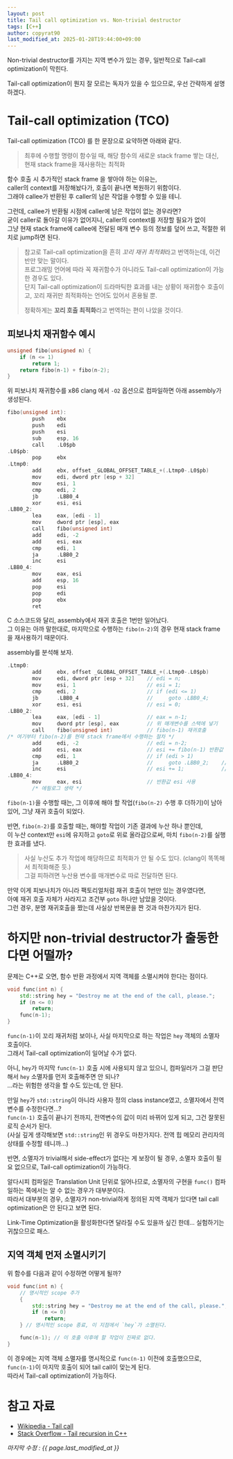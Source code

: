 ```yaml
---
layout: post
title: Tail call optimization vs. Non-trivial destructor
tags: [C++]
author: copyrat90
last_modified_at: 2025-01-28T19:44:00+09:00
---
```


Non-trivial destructor를 가지는 지역 변수가 있는 경우, 일반적으로 Tail-call optimization이 막힌다.

Tail-call optimization이 뭔지 잘 모르는 독자가 있을 수 있으므로, 우선 간략하게 설명하겠다.


# Tail-call optimization (TCO)

Tail-call optimization (TCO) 를 한 문장으로 요약하면 아래와 같다.

> 최후에 수행할 명령이 함수일 때, 해당 함수의 새로운 stack frame 쌓는 대신, 현재 stack frame을 재사용하는 최적화

함수 호출 시 추가적인 stack frame 을 쌓아야 하는 이유는,\
caller의 context를 저장해놨다가, 호출이 끝나면 복원하기 위함이다.\
그래야 callee가 반환된 후 caller의 남은 작업을 수행할 수 있을 테니.

그런데, callee가 반환될 시점에 caller에 남은 작업이 없는 경우라면?\
굳이 caller로 돌아갈 이유가 없어지니, caller의 context를 저장할 필요가 없이\
그냥 현재 stack frame에 callee에 전달된 매개 변수 등의 정보를 덮어 쓰고, 적절한 위치로 jump하면 된다.

> 참고로 Tail-call optimization을 흔히 *꼬리 재귀 최적화*라고 번역하는데, 이건 반만 맞는 말이다.\
> 프로그래밍 언어에 따라 꼭 재귀함수가 아니라도 Tail-call optimization이 가능한 경우도 있다.\
> 단지 Tail-call optimization이 드라마틱한 효과를 내는 상황이 재귀함수 호출이고, 꼬리 재귀만 최적화하는 언어도 있어서 혼용될 뿐.
> 
> 정확하게는 **꼬리 호출 최적화**라고 번역하는 편이 나았을 것이다.


## 피보나치 재귀함수 예시

```c
unsigned fibo(unsigned n) {
    if (n <= 1)
        return 1;
    return fibo(n-1) + fibo(n-2);
}
```

위 피보나치 재귀함수를 x86 clang 에서 `-O2` 옵션으로 컴파일하면 아래 assembly가 생성된다.

```c
fibo(unsigned int):
        push    ebx
        push    edi
        push    esi
        sub     esp, 16
        call    .L0$pb
.L0$pb:
        pop     ebx
.Ltmp0:
        add     ebx, offset _GLOBAL_OFFSET_TABLE_+(.Ltmp0-.L0$pb)
        mov     edi, dword ptr [esp + 32]
        mov     esi, 1
        cmp     edi, 2
        jb      .LBB0_4
        xor     esi, esi
.LBB0_2:
        lea     eax, [edi - 1]
        mov     dword ptr [esp], eax
        call    fibo(unsigned int)
        add     edi, -2
        add     esi, eax
        cmp     edi, 1
        ja      .LBB0_2
        inc     esi
.LBB0_4:
        mov     eax, esi
        add     esp, 16
        pop     esi
        pop     edi
        pop     ebx
        ret
```

C 소스코드와 달리, assembly에서 재귀 호출은 1번만 일어났다.\
그 이유는 아까 말한대로, 마지막으로 수행하는 `fibo(n-2)`의 경우 현재 stack frame을 재사용하기 때문이다.

assembly를 분석해 보자.

```c
.Ltmp0:
        add     ebx, offset _GLOBAL_OFFSET_TABLE_+(.Ltmp0-.L0$pb)
        mov     edi, dword ptr [esp + 32]    // edi = n;
        mov     esi, 1                       // esi = 1;
        cmp     edi, 2                       // if (edi <= 1)
        jb      .LBB0_4                      //     goto .LBB0_4;
        xor     esi, esi                     // esi = 0;
.LBB0_2:
        lea     eax, [edi - 1]               // eax = n-1;
        mov     dword ptr [esp], eax         // 위 매개변수를 스택에 넣기
        call    fibo(unsigned int)           // fibo(n-1) 재귀호출
/* 여기부터 fibo(n-2)를 현재 stack frame에서 수행하는 절차 */
        add     edi, -2                      // edi = n-2;
        add     esi, eax                     // esi += fibo(n-1) 반환값
        cmp     edi, 1                       // if (edi > 1)
        ja      .LBB0_2                      //     goto .LBB0_2;    // fibo(n-2) 효과를 얻게 됨
        inc     esi                          // esi += 1;            // fibo(edi)가 1 반환하는 경우
.LBB0_4:
        mov     eax, esi                     // 반환값 esi 사용
        /* 에필로그 생략 */
```

`fibo(n-1)`을 수행할 때는, 그 이후에 해야 할 작업(`fibo(n-2)` 수행 후 더하기)이 남아있어, 그냥 재귀 호출이 되었다.

반면, `fibo(n-2)`를 호출할 때는, 해야할 작업이 기존 결과에 누산 하나 뿐인데,\
이 누산 context만 `esi`에 유지하고 `goto`로 위로 올라감으로써, 마치 `fibo(n-2)`를 실행한 효과를 냈다.

> 사실 누산도 추가 작업에 해당하므로 최적화가 안 될 수도 있다. (clang이 똑똑해서 최적화해준 듯.)\
> 그걸 피하려면 누산용 변수를 매개변수로 따로 전달하면 된다.

만약 이게 피보나치가 아니라 팩토리얼처럼 재귀 호출이 1번만 있는 경우였다면,\
아예 재귀 호출 자체가 사라지고 조건부 `goto` 하나만 남았을 것이다.\
그런 경우, 분명 재귀호출을 짰는데 사실상 반복문을 짠 것과 마찬가지가 된다.


# 하지만 non-trivial destructor가 출동한다면 어떨까?

문제는 C++로 오면, 함수 반환 과정에서 지역 객체를 소멸시켜야 한다는 점이다.

```cpp
void func(int n) {
    std::string hey = "Destroy me at the end of the call, please.";
    if (n <= 0)
        return;
    func(n-1);
}
```

`func(n-1)`이 꼬리 재귀처럼 보이나, 사실 마지막으로 하는 작업은 `hey` 객체의 소멸자 호출이다.\
그래서 Tail-call optimization이 일어날 수가 없다.

아니, `hey`가 마지막 `func(n-1)` 호출 시에 사용되지 않고 있으니, 컴파일러가 그걸 판단해서 `hey` 소멸자를 먼저 호출해주면 안 되나?\
...라는 위험한 생각을 할 수도 있는데, 안 된다.

만일 `hey`가 `std::string`이 아니라 사용자 정의 class instance였고, 소멸자에서 전역변수를 수정한다면...?\
`func(n-1)` 호출이 끝나기 전까지, 전역변수의 값이 미리 바뀌어 있게 되고, 그건 잘못된 로직 순서가 된다.\
(사실 깊게 생각해보면 `std::string`인 위 경우도 마찬가지다. 전역 힙 메모리 관리자의 상태를 수정할 테니까...)

반면, 소멸자가 trivial해서 side-effect가 없다는 게 보장이 될 경우, 소멸자 호출이 필요 없으므로, Tail-call optimization이 가능하다.

알다시피 컴파일은 Translation Unit 단위로 일어나므로, 소멸자의 구현을 `func()` 컴파일하는 쪽에서는 알 수 없는 경우가 대부분이다.\
따라서 대부분의 경우, 소멸자가 non-trivial하게 정의된 지역 객체가 있다면 tail call optimization은 안 된다고 보면 된다.

Link-Time Optimization을 활성화한다면 달라질 수도 있을까 싶긴 한데... 실험하기는 귀찮으므로 패스.


## 지역 객체 먼저 소멸시키기

위 함수를 다음과 같이 수정하면 어떻게 될까?

```cpp
void func(int n) {
    // 명시적인 scope 추가
    {
        std::string hey = "Destroy me at the end of the call, please.";
        if (n <= 0)
            return;
    } // 명시적인 scope 종료, 이 지점에서 `hey`가 소멸된다.

    func(n-1); // 이 호출 이후에 할 작업이 진짜로 없다.
}
```

이 경우에는 지역 객체 소멸자를 명시적으로 `func(n-1)` 이전에 호출했으므로,\
`func(n-1)`이 마지막 호출이 되어 tail call이 맞는게 된다.\
따라서 Tail-call optimization이 가능하다.


# 참고 자료

* [Wikipedia - Tail call](https://en.wikipedia.org/wiki/Tail_call)
* [Stack Overflow - Tail recursion in C++](https://stackoverflow.com/a/2693719)


*마지막 수정 : {{ page.last_modified_at }}*
